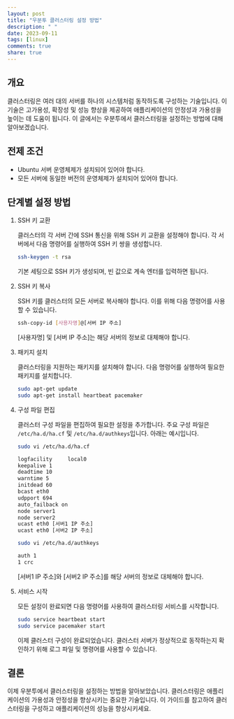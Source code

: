 ```yaml
---
layout: post
title: "우분투 클러스터링 설정 방법"
description: " "
date: 2023-09-11
tags: [linux]
comments: true
share: true
---
```


## 개요

클러스터링은 여러 대의 서버를 하나의 시스템처럼 동작하도록 구성하는 기술입니다. 이 기술은 고가용성, 확장성 및 성능 향상을 제공하여 애플리케이션의 안정성과 가용성을 높이는 데 도움이 됩니다. 이 글에서는 우분투에서 클러스터링을 설정하는 방법에 대해 알아보겠습니다.

## 전제 조건

- Ubuntu 서버 운영체제가 설치되어 있어야 합니다.
- 모든 서버에 동일한 버전의 운영체제가 설치되어 있어야 합니다.

## 단계별 설정 방법

1. SSH 키 교환

   클러스터의 각 서버 간에 SSH 통신을 위해 SSH 키 교환을 설정해야 합니다. 각 서버에서 다음 명령어를 실행하여 SSH 키 쌍을 생성합니다.

   ```bash
   ssh-keygen -t rsa
   ```

   기본 세팅으로 SSH 키가 생성되며, 빈 값으로 계속 엔터를 입력하면 됩니다.

2. SSH 키 복사

   SSH 키를 클러스터의 모든 서버로 복사해야 합니다. 이를 위해 다음 명령어를 사용할 수 있습니다.

   ```bash
   ssh-copy-id [사용자명]@[서버 IP 주소]
   ```

   [사용자명] 및 [서버 IP 주소]는 해당 서버의 정보로 대체해야 합니다.

3. 패키지 설치

   클러스터링을 지원하는 패키지를 설치해야 합니다. 다음 명령어를 실행하여 필요한 패키지를 설치합니다.

   ```bash
   sudo apt-get update
   sudo apt-get install heartbeat pacemaker
   ```

4. 구성 파일 편집

   클러스터 구성 파일을 편집하여 필요한 설정을 추가합니다. 주요 구성 파일은 `/etc/ha.d/ha.cf` 및 `/etc/ha.d/authkeys`입니다. 아래는 예시입니다.

   ```bash
   sudo vi /etc/ha.d/ha.cf
   ```

   ```bash
   logfacility     local0
   keepalive 1
   deadtime 10
   warntime 5
   initdead 60
   bcast eth0
   udpport 694
   auto_failback on
   node server1
   node server2
   ucast eth0 [서버1 IP 주소]
   ucast eth0 [서버2 IP 주소]
   ```

   ```bash
   sudo vi /etc/ha.d/authkeys
   ```

   ```bash
   auth 1
   1 crc
   ```

   [서버1 IP 주소]와 [서버2 IP 주소]를 해당 서버의 정보로 대체해야 합니다.

5. 서비스 시작

   모든 설정이 완료되면 다음 명령어를 사용하여 클러스터링 서비스를 시작합니다.

   ```bash
   sudo service heartbeat start
   sudo service pacemaker start
   ```

   이제 클러스터 구성이 완료되었습니다. 클러스터 서버가 정상적으로 동작하는지 확인하기 위해 로그 파일 및 명령어를 사용할 수 있습니다.

## 결론

이제 우분투에서 클러스터링을 설정하는 방법을 알아보았습니다. 클러스터링은 애플리케이션의 가용성과 안정성을 향상시키는 중요한 기술입니다. 이 가이드를 참고하여 클러스터링을 구성하고 애플리케이션의 성능을 향상시키세요.
